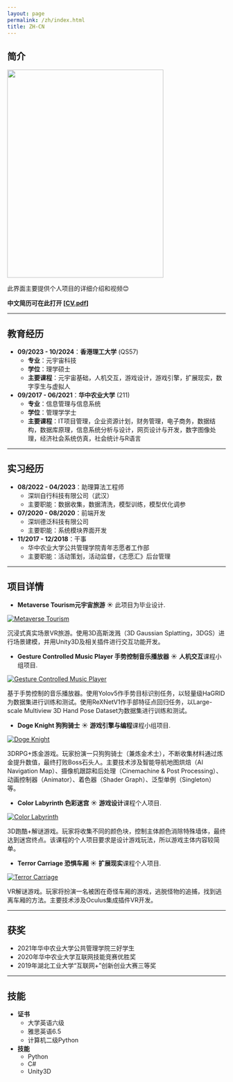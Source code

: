 ```yaml
---
layout: page
permalink: /zh/index.html
title: ZH-CN
---
```


## 简介

<img src="https://HarveyMao0720.github.io/images/life.jpg" class="floatpic" width="360" height="480">

此界面主要提供个人项目的详细介绍和视频😊

**中文简历可在此打开 [[CV.pdf](https://HarveyMao0720.github.io/file/CV_mhr_zh.pdf)]**

---

## 教育经历

* **09/2023 - 10/2024**：**香港理工大学** (QS57)
  * **专业**：元宇宙科技
  * **学位**：理学硕士
  * **主要课程**：元宇宙基础，人机交互，游戏设计，游戏引擎，扩展现实，数字孪生与虚拟人
* **09/2017 - 06/2021**：**华中农业大学** (211)
  * **专业**：信息管理与信息系统
  * **学位**：管理学学士
  * **主要课程**：IT项目管理，企业资源计划，财务管理，电子商务，数据结构，数据库原理，信息系统分析与设计，网页设计与开发，数字图像处理，经济社会系统仿真，社会统计与R语言

---

## 实习经历

* **08/2022 - 04/2023**：助理算法工程师
  * 深圳自行科技有限公司（武汉）
  * 主要职能：数据收集，数据清洗，模型训练，模型优化调参
* **07/2020 - 08/2020**：前端开发
  * 深圳德泛科技有限公司
  * 主要职能：系统模块界面开发
* **11/2017 - 12/2018**：干事
  * 华中农业大学公共管理学院青年志愿者工作部
  * 主要职能：活动策划，活动监督，《志愿汇》后台管理

---

## 项目详情

* **Metaverse Tourism元宇宙旅游** ☀️
此项目为毕业设计.

[![Metaverse Tourism](https://res.cloudinary.com/marcomontalbano/image/upload/v1723281775/video_to_markdown/images/youtube--rTQUMwsKF6Y-c05b58ac6eb4c4700831b2b3070cd403.jpg)](https://youtube.com/watch?v=rTQUMwsKF6Y)

沉浸式真实场景VR旅游。使用3D高斯泼溅（3D Gaussian Splatting，3DGS）进行场景建模，并用Unity3D及相关插件进行交互功能开发。

* **Gesture Controlled Music Player 手势控制音乐播放器** ☀️
**人机交互**课程小组项目.

[![Gesture Controlled Music Player](https://res.cloudinary.com/marcomontalbano/image/upload/v1723281896/video_to_markdown/images/youtube--AaDbnZ-qJ0A-c05b58ac6eb4c4700831b2b3070cd403.jpg)](https://youtu.be/AaDbnZ-qJ0A "Gesture Controlled Music Player")

基于手势控制的音乐播放器。使用Yolov5作手势目标识别任务，以轻量级HaGRID为数据集进行训练和测试。使用ReXNetV1作手部特征点回归任务，以Large-scale Multiview 3D Hand Pose Dataset为数据集进行训练和测试。

* **Doge Knight 狗狗骑士** ☀️
**游戏引擎与编程**课程小组项目.

[![Doge Knight](https://res.cloudinary.com/marcomontalbano/image/upload/v1723282116/video_to_markdown/images/youtube--5xohCvVkrNI-c05b58ac6eb4c4700831b2b3070cd403.jpg)](https://www.youtube.com/watch?v=5xohCvVkrNI "Doge Knight")

3DRPG+炼金游戏。玩家扮演一只狗狗骑士（兼炼金术士），不断收集材料通过炼金提升数值，最终打败Boss石头人。主要技术涉及智能导航地图烘焙（AI Navigation Map）、摄像机跟踪和后处理（Cinemachine & Post Processing）、动画控制器（Animator）、着色器（Shader Graph）、泛型单例（Singleton）等。

* **Color Labyrinth 色彩迷宫** ☀️
**游戏设计**课程个人项目.

[![Color Labyrinth](https://res.cloudinary.com/marcomontalbano/image/upload/v1723282255/video_to_markdown/images/youtube--Hsgh3dMCjPQ-c05b58ac6eb4c4700831b2b3070cd403.jpg)](https://youtu.be/Hsgh3dMCjPQ "Color Labyrinth")

3D跑酷+解谜游戏。玩家将收集不同的颜色块，控制主体颜色消除特殊墙体，最终达到迷宫终点。该课程的个人项目要求是设计游戏玩法，所以游戏主体内容较简单。

* **Terror Carriage 恐惧车厢** ☀️
**扩展现实**课程个人项目.

[![Terror Carriage](https://res.cloudinary.com/marcomontalbano/image/upload/v1723282351/video_to_markdown/images/youtube---SI6hXCPV28-c05b58ac6eb4c4700831b2b3070cd403.jpg)](https://www.youtube.com/watch?v=-SI6hXCPV28 "Terror Carriage")

VR解谜游戏。玩家将扮演一名被困在奇怪车厢的游戏，逃脱怪物的追捕，找到逃离车厢的方法。主要技术涉及Oculus集成插件VR开发。

---

## 获奖

* 2021年华中农业大学公共管理学院三好学生
* 2020年华中农业大学互联网技能竞赛优胜奖
* 2019年湖北工业大学“互联网+”创新创业大赛三等奖

---

## 技能

* **证书**
  * 大学英语六级
  * 雅思英语6.5
  * 计算机二级Python
* **技能**
  * Python
  * C#
  * Unity3D

